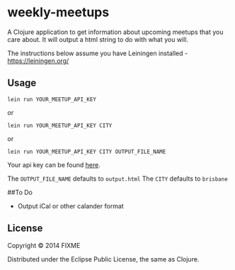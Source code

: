 # weekly-meetups

A Clojure application to get information about upcoming meetups that you care about. It will output a html string to do with what you will.

The instructions below assume you have Leiningen installed - https://leiningen.org/

## Usage

`lein run YOUR_MEETUP_API_KEY`

or

`lein run YOUR_MEETUP_API_KEY CITY`

or

`lein run YOUR_MEETUP_API_KEY CITY OUTPUT_FILE_NAME`

Your api key can be found [here](https://secure.meetup.com/meetup_api/key/g).

The `OUTPUT_FILE_NAME` defaults to `output.html`
The `CITY` defaults to `brisbane`

##To Do

* Output iCal or other calander format

## License

Copyright © 2014 FIXME

Distributed under the Eclipse Public License, the same as Clojure.
